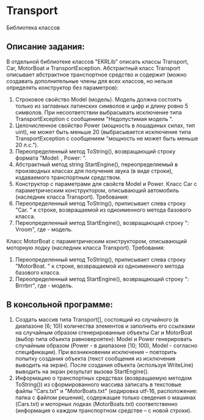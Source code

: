 # Transport
Библиотека классов

## Описание задания:
В отдельной библиотеке классов "EKRLib" описать классы Transport, Car,
MotorBoat и TransportException. Абстрактный класс Transport описывает
абстрактное транспортное средство и содержит (можно создавать
дополнительные члены для всех классов, но нельзя определять конструктор без
параметров):
1. Строковое свойство Model (модель). Модель должна состоять только из
заглавных латинских символов и цифр и длину ровно 5 символов. При
несоответствии выбрасывать исключение типа TransportException с сообщением
"Недопустимая модель <Model>".
2. Целочисленное свойство Power (мощность в лошадиных силах, тип uint), не
может быть меньше 20 (выбрасывается исключение типа TransportException с
сообщением “мощность не может быть меньше 20 л.с.”).
3. Переопределенный метод ToString(), возвращающий строку формата "Model:
<Model>, Power: <Power>".
4. Абстрактный метод string StartEngine(), переопределяемый в производных
классах для получения звука (в виде строки), издаваемого транспортным
средством.
5. Конструктор с параметрами для свойств Model и Power.
Класс Car с параметрическим конструктором, описывающий автомобиль
(наследник класса Transport). Требования:
1. Переопределенный метод ToString(), приписывает слева строку "Car. " к
строке, возвращаемой из одноименного метода базового класса.
2. Переопределенный метод StartEngine(), возвращающий строку "<Model>:
Vroom", где <Model> - модель.
  
Класс MotorBoat с параметрическим конструктором, описывающий моторную
лодку (наследник класса Transport). Требования:
1. Переопределенный метод ToString(), приписывает слева строку "MotorBoat. "
к строке, возвращаемой из одноименного метода базового класса.
2. Переопределенный метод StartEngine(), возвращающий строку "<Model>:
Brrrbrr", где <Model> - модель.
  
## В консольной программе:
1. Создать массив типа Transport[], состоящий из случайного (в диапазоне [6; 10))
количества элементов и заполнить его ссылками на случайным образом
сгенерированные объекты Car и MotorBoat (выбор типа объекта равновероятен):
Model и Power генерировать случайным образом (Power - в диапазоне [10; 100),
Model - согласно спецификации). При возникновении исключения – повторить
попытку создания объекта (текст сообщения из исключения выводить на экран).
После создания объекта (используя WriteLine) выводить на экран результат
вызова StartEngine().
2. Информацию о транспортных средствах (возвращаемую методом ToString()) из
сформированного массива записать в текстовые файлы "Cars.txt" и
"MotorBoats.txt" (кодировка utf-16, расположение: папка с файлом решения),
содержащие только сведения о машинах (Cars.txt) и моторных лодках
(MotorBoats.txt) соответственно (информация о каждом транспортном средстве –
с новой строки).
